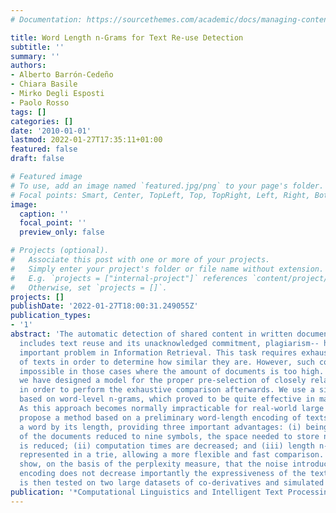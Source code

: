 ```yaml
---
# Documentation: https://sourcethemes.com/academic/docs/managing-content/

title: Word Length n-Grams for Text Re-use Detection
subtitle: ''
summary: ''
authors:
- Alberto Barrón-Cedeño
- Chiara Basile
- Mirko Degli Esposti
- Paolo Rosso
tags: []
categories: []
date: '2010-01-01'
lastmod: 2022-01-27T17:35:11+01:00
featured: false
draft: false

# Featured image
# To use, add an image named `featured.jpg/png` to your page's folder.
# Focal points: Smart, Center, TopLeft, Top, TopRight, Left, Right, BottomLeft, Bottom, BottomRight.
image:
  caption: ''
  focal_point: ''
  preview_only: false

# Projects (optional).
#   Associate this post with one or more of your projects.
#   Simply enter your project's folder or file name without extension.
#   E.g. `projects = ["internal-project"]` references `content/project/deep-learning/index.md`.
#   Otherwise, set `projects = []`.
projects: []
publishDate: '2022-01-27T18:00:31.249055Z'
publication_types:
- '1'
abstract: 'The automatic detection of shared content in written documents --which
  includes text reuse and its unacknowledged commitment, plagiarism-- has become an
  important problem in Information Retrieval. This task requires exhaustive comparison
  of texts in order to determine how similar they are. However, such comparison is
  impossible in those cases where the amount of documents is too high. Therefore,
  we have designed a model for the proper pre-selection of closely related documents
  in order to perform the exhaustive comparison afterwards. We use a similarity measure
  based on word-level n-grams, which proved to be quite effective in many applications
  As this approach becomes normally impracticable for real-world large datasets, we
  propose a method based on a preliminary word-length encoding of texts, substituting
  a word by its length, providing three important advantages: (i) being the alphabet
  of the documents reduced to nine symbols, the space needed to store n-gram lists
  is reduced; (ii) computation times are decreased; and (iii) length n-grams can be
  represented in a trie, allowing a more flexible and fast comparison. We experimentally
  show, on the basis of the perplexity measure, that the noise introduced by the length
  encoding does not decrease importantly the expressiveness of the text. The method
  is then tested on two large datasets of co-derivatives and simulated plagiarism.'
publication: '*Computational Linguistics and Intelligent Text Processing*'
---
```

